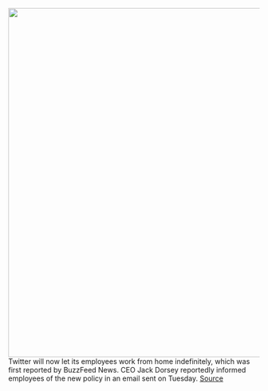 <img src='https://cdn.vox-cdn.com/thumbor/vL8S3GN7f13Bp8q6TmsRqT9Sg84=/0x0:2040x1360/1200x800/filters:focal(857x517:1183x843)/cdn.vox-cdn.com/uploads/chorus_image/image/66786783/acastro_180130_1777_0008.0.jpg' width='700px' /><br/>
Twitter will now let its employees work from home indefinitely, which was first reported by BuzzFeed News. CEO Jack Dorsey reportedly informed employees of the new policy in an email sent on Tuesday.
<a href='https://www.theverge.com/2020/5/12/21256060/twitter-employees-work-from-home-covid-19-pandemic'> Source <a/>